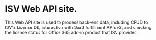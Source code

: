 # ISV Web API site.

This Web API site is used to process back-end data, including CRUD to ISV's License DB, interaction with SaaS fulfillment APIs v2, and checking the license status for Office 365 add-in product that ISV provided.
